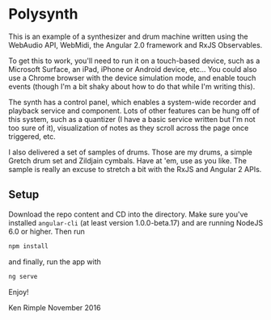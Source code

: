# Polysynth

This is an example of a synthesizer and drum machine written using the WebAudio API, 
WebMidi, the Angular 2.0 framework and RxJS Observables.

To get this to work, you'll need to run it on a touch-based device,
such as a Microsoft Surface, an iPad, iPhone or Android device, etc... You 
could also use a Chrome browser with the device simulation mode, and enable
touch events (though I'm a bit shaky about how to do that while I'm writing this).

The synth has a control panel, which enables a system-wide recorder and playback
service and component. Lots of other features can be hung off of this system, such
as a quantizer (I have a basic service written but I'm not too sure of it),
visualization of notes as they scroll across the page once triggered, etc.

I also delivered a set of samples of drums. Those are my drums, a simple Gretch
drum set and Zildjain cymbals. Have at 'em, use as you like. The sample is really
an excuse to stretch a bit with the RxJS and Angular 2 APIs.

## Setup

Download the repo content and CD into the directory.  Make sure you've installed 
`angular-cli` (at least version 1.0.0-beta.17) and are running NodeJS 6.0 or higher.
Then run

```bash
npm install
```

and finally, run the app with

```bash
ng serve
```

Enjoy!

Ken Rimple
November 2016


